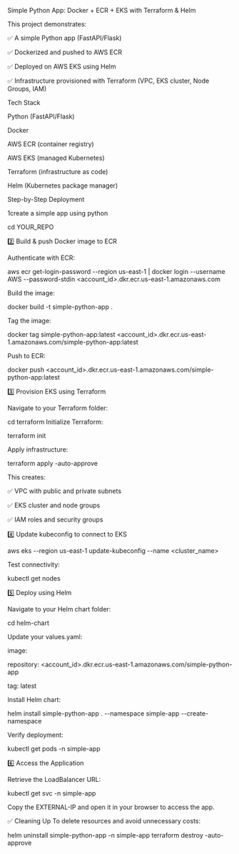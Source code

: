  Simple Python App: Docker + ECR + EKS with Terraform & Helm
 
This project demonstrates:

✅ A simple Python app (FastAPI/Flask)

✅ Dockerized and pushed to AWS ECR

✅ Deployed on AWS EKS using Helm

✅ Infrastructure provisioned with Terraform (VPC, EKS cluster, Node Groups, IAM)

Tech Stack

Python (FastAPI/Flask)

Docker

AWS ECR (container registry)

AWS EKS (managed Kubernetes)

Terraform (infrastructure as code)

Helm (Kubernetes package manager)


 Step-by-Step Deployment
 
1️create a simple app using python

cd YOUR_REPO

2️⃣ Build & push Docker image to ECR

Authenticate with ECR:

aws ecr get-login-password --region us-east-1 | docker login --username AWS --password-stdin <account_id>.dkr.ecr.us-east-1.amazonaws.com

Build the image:

docker build -t simple-python-app .

Tag the image:

docker tag simple-python-app:latest <account_id>.dkr.ecr.us-east-1.amazonaws.com/simple-python-app:latest

Push to ECR:

docker push <account_id>.dkr.ecr.us-east-1.amazonaws.com/simple-python-app:latest

3️⃣ Provision EKS using Terraform

Navigate to your Terraform folder:

cd terraform
Initialize Terraform:

terraform init

Apply infrastructure:

terraform apply -auto-approve

This creates:

✅ VPC with public and private subnets

✅ EKS cluster and node groups

✅ IAM roles and security groups

4️⃣ Update kubeconfig to connect to EKS

aws eks --region us-east-1 update-kubeconfig --name <cluster_name>

Test connectivity:

kubectl get nodes

5️⃣ Deploy using Helm

Navigate to your Helm chart folder:

cd helm-chart

Update your values.yaml:


image:

  repository: <account_id>.dkr.ecr.us-east-1.amazonaws.com/simple-python-app
  
  tag: latest
  
Install Helm chart:

helm install simple-python-app . --namespace simple-app --create-namespace

Verify deployment:

kubectl get pods -n simple-app

6️⃣ Access the Application

Retrieve the LoadBalancer URL:

kubectl get svc -n simple-app

Copy the EXTERNAL-IP and open it in your browser to access the app.

✅ Cleaning Up
To delete resources and avoid unnecessary costs:

helm uninstall simple-python-app -n simple-app
terraform destroy -auto-approve
